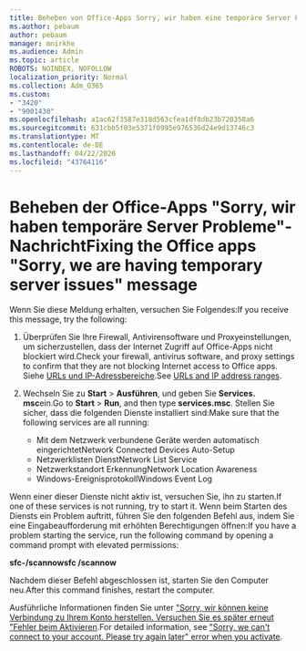 ```yaml
---
title: Beheben von Office-Apps Sorry, wir haben eine temporäre Server Problemmeldung
ms.author: pebaum
author: pebaum
manager: mnirkhe
ms.audience: Admin
ms.topic: article
ROBOTS: NOINDEX, NOFOLLOW
localization_priority: Normal
ms.collection: Adm_O365
ms.custom:
- "3420"
- "9001430"
ms.openlocfilehash: a1ac62f3587e318d563cfea1df8db23b720358a6
ms.sourcegitcommit: 631cbb5f03e5371f0995e976536d24e9d13746c3
ms.translationtype: MT
ms.contentlocale: de-DE
ms.lasthandoff: 04/22/2020
ms.locfileid: "43764116"
---
```

# <a name="fixing-the-office-apps-sorry-we-are-having-temporary-server-issues-message"></a><span data-ttu-id="665fa-102">Beheben der Office-Apps "Sorry, wir haben temporäre Server Probleme"-Nachricht</span><span class="sxs-lookup"><span data-stu-id="665fa-102">Fixing the Office apps "Sorry, we are having temporary server issues" message</span></span>

<span data-ttu-id="665fa-103">Wenn Sie diese Meldung erhalten, versuchen Sie Folgendes:</span><span class="sxs-lookup"><span data-stu-id="665fa-103">If you receive this message, try the following:</span></span>

1. <span data-ttu-id="665fa-104">Überprüfen Sie Ihre Firewall, Antivirensoftware und Proxyeinstellungen, um sicherzustellen, dass der Internet Zugriff auf Office-Apps nicht blockiert wird.</span><span class="sxs-lookup"><span data-stu-id="665fa-104">Check your firewall, antivirus software, and proxy settings to confirm that they are not blocking Internet access to Office apps.</span></span> <span data-ttu-id="665fa-105">Siehe [URLs und IP-Adressbereiche](https://docs.microsoft.com/office365/enterprise/urls-and-ip-address-ranges).</span><span class="sxs-lookup"><span data-stu-id="665fa-105">See [URLs and IP address ranges](https://docs.microsoft.com/office365/enterprise/urls-and-ip-address-ranges).</span></span>

2. <span data-ttu-id="665fa-106">Wechseln Sie zu **Start** > **Ausführen**, und geben Sie **Services. msc**ein.</span><span class="sxs-lookup"><span data-stu-id="665fa-106">Go to **Start** > **Run**, and then type **services.msc**.</span></span> <span data-ttu-id="665fa-107">Stellen Sie sicher, dass die folgenden Dienste installiert sind:</span><span class="sxs-lookup"><span data-stu-id="665fa-107">Make sure that the following services are all running:</span></span>
    - <span data-ttu-id="665fa-108">Mit dem Netzwerk verbundene Geräte werden automatisch eingerichtet</span><span class="sxs-lookup"><span data-stu-id="665fa-108">Network Connected Devices Auto-Setup</span></span>
    - <span data-ttu-id="665fa-109">Netzwerklisten Dienst</span><span class="sxs-lookup"><span data-stu-id="665fa-109">Network List Service</span></span>
    - <span data-ttu-id="665fa-110">Netzwerkstandort Erkennung</span><span class="sxs-lookup"><span data-stu-id="665fa-110">Network Location Awareness</span></span>
    - <span data-ttu-id="665fa-111">Windows-Ereignisprotokoll</span><span class="sxs-lookup"><span data-stu-id="665fa-111">Windows Event Log</span></span>

<span data-ttu-id="665fa-112">Wenn einer dieser Dienste nicht aktiv ist, versuchen Sie, ihn zu starten.</span><span class="sxs-lookup"><span data-stu-id="665fa-112">If one of these services is not running, try to start it.</span></span> <span data-ttu-id="665fa-113">Wenn beim Starten des Diensts ein Problem auftritt, führen Sie den folgenden Befehl aus, indem Sie eine Eingabeaufforderung mit erhöhten Berechtigungen öffnen:</span><span class="sxs-lookup"><span data-stu-id="665fa-113">If you have a problem starting the service, run the following command by opening a command prompt with elevated permissions:</span></span>

<span data-ttu-id="665fa-114">**sfc-/scannow**</span><span class="sxs-lookup"><span data-stu-id="665fa-114">**sfc /scannow**</span></span>

<span data-ttu-id="665fa-115">Nachdem dieser Befehl abgeschlossen ist, starten Sie den Computer neu.</span><span class="sxs-lookup"><span data-stu-id="665fa-115">After this command finishes, restart the computer.</span></span>

<span data-ttu-id="665fa-116">Ausführliche Informationen finden Sie unter ["Sorry, wir können keine Verbindung zu Ihrem Konto herstellen. Versuchen Sie es später erneut "Fehler beim Aktivieren](https://docs.microsoft.com/office/troubleshoot/activation-installation/issue-when-activate-office-from-office-365).</span><span class="sxs-lookup"><span data-stu-id="665fa-116">For detailed information, see ["Sorry, we can't connect to your account. Please try again later" error when you activate](https://docs.microsoft.com/office/troubleshoot/activation-installation/issue-when-activate-office-from-office-365).</span></span>